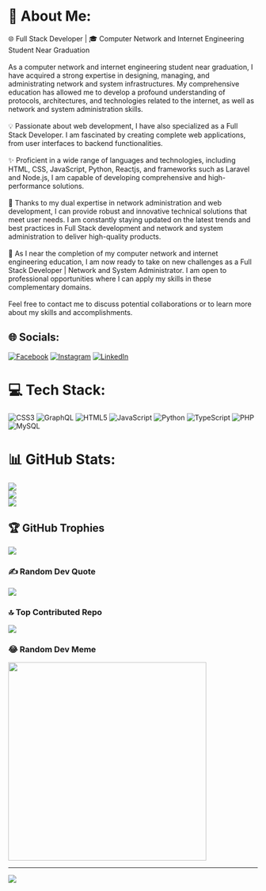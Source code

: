 # 💫 About Me:
🌐 Full Stack Developer | 🎓 Computer Network and Internet Engineering Student Near Graduation<br><br>As a computer network and internet engineering student near graduation, I have acquired a strong expertise in designing, managing, and administrating network and system infrastructures. My comprehensive education has allowed me to develop a profound understanding of protocols, architectures, and technologies related to the internet, as well as network and system administration skills.<br><br>💡 Passionate about web development, I have also specialized as a Full Stack Developer. I am fascinated by creating complete web applications, from user interfaces to backend functionalities.<br><br>✨ Proficient in a wide range of languages and technologies, including HTML, CSS, JavaScript, Python, Reactjs, and frameworks such as Laravel and Node.js, I am capable of developing comprehensive and high-performance solutions.<br><br>🔗 Thanks to my dual expertise in network administration and web development, I can provide robust and innovative technical solutions that meet user needs. I am constantly staying updated on the latest trends and best practices in Full Stack development and network and system administration to deliver high-quality products.<br><br>🚀 As I near the completion of my computer network and internet engineering education, I am now ready to take on new challenges as a Full Stack Developer | Network and System Administrator. I am open to professional opportunities where I can apply my skills in these complementary domains.<br><br>Feel free to contact me to discuss potential collaborations or to learn more about my skills and accomplishments.<br>


## 🌐 Socials:
[![Facebook](https://img.shields.io/badge/Facebook-%231877F2.svg?logo=Facebook&logoColor=white)](https://facebook.com/https://m.facebook.com/almeida.pascal) [![Instagram](https://img.shields.io/badge/Instagram-%23E4405F.svg?logo=Instagram&logoColor=white)](https://instagram.com/https://www.instagram.com/pascal_ayite/) [![LinkedIn](https://img.shields.io/badge/LinkedIn-%230077B5.svg?logo=linkedin&logoColor=white)](https://linkedin.com/in/https://www.linkedin.com/in/pascal-d-almeida-35400419a) 

# 💻 Tech Stack:
![CSS3](https://img.shields.io/badge/css3-%231572B6.svg?style=for-the-badge&logo=css3&logoColor=white) ![GraphQL](https://img.shields.io/badge/-GraphQL-E10098?style=for-the-badge&logo=graphql&logoColor=white) ![HTML5](https://img.shields.io/badge/html5-%23E34F26.svg?style=for-the-badge&logo=html5&logoColor=white) ![JavaScript](https://img.shields.io/badge/javascript-%23323330.svg?style=for-the-badge&logo=javascript&logoColor=%23F7DF1E) ![Python](https://img.shields.io/badge/python-3670A0?style=for-the-badge&logo=python&logoColor=ffdd54) ![TypeScript](https://img.shields.io/badge/typescript-%23007ACC.svg?style=for-the-badge&logo=typescript&logoColor=white) ![PHP](https://img.shields.io/badge/php-%23777BB4.svg?style=for-the-badge&logo=php&logoColor=white) ![MySQL](https://img.shields.io/badge/mysql-%2300f.svg?style=for-the-badge&logo=mysql&logoColor=white)
# 📊 GitHub Stats:
![](https://github-readme-stats.vercel.app/api?username=reussite&theme=default&hide_border=false&include_all_commits=true&count_private=true)<br/>
![](https://github-readme-streak-stats.herokuapp.com/?user=reussite&theme=default&hide_border=false)<br/>
![](https://github-readme-stats.vercel.app/api/top-langs/?username=reussite&theme=default&hide_border=false&include_all_commits=true&count_private=true&layout=compact)

## 🏆 GitHub Trophies
![](https://github-profile-trophy.vercel.app/?username=reussite&theme=darkhub&no-frame=false&no-bg=false&margin-w=4)

### ✍️ Random Dev Quote
![](https://quotes-github-readme.vercel.app/api?type=horizontal&theme=radical)

### 🔝 Top Contributed Repo
![](https://github-contributor-stats.vercel.app/api?username=reussite&limit=5&theme=dark&combine_all_yearly_contributions=true)

### 😂 Random Dev Meme
<img src='https://randommeme-five.vercel.app/' style="height: 400px;"/>

---
[![](https://visitcount.itsvg.in/api?id=reussite&icon=0&color=0)](https://visitcount.itsvg.in)

<!-- Proudly created with GPRM ( https://gprm.itsvg.in ) -->
